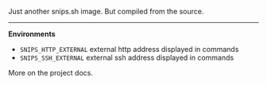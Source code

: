 Just another snips.sh image. But compiled from the source.

---

**Environments**

- `SNIPS_HTTP_EXTERNAL` external http address displayed in commands
- `SNIPS_SSH_EXTERNAL` external ssh address displayed in commands

More on the project docs.
